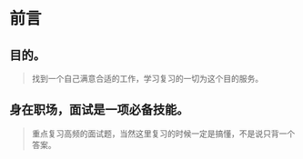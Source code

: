 # 前言

## 目的。

>找到一个自己满意合适的工作，学习复习的一切为这个目的服务。

## 身在职场，面试是一项必备技能。

>重点复习高频的面试题，当然这里复习的时候一定是搞懂，不是说只背一个答案。

